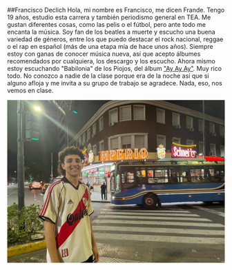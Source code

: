 ##Francisco Declich
Hola, mi nombre es Francisco, me dicen Frande. Tengo 19 años, estudio esta carrera y también periodismo general en TEA. 
Me gustan diferentes cosas, como las pelis o el fútbol, pero ante todo me encanta la música. Soy fan de los beatles a muerte y escucho una buena variedad de géneros, entre los que puedo destacar el rock nacional, reggae o el rap en español (más de una etapa mía de hace unos años). Siempre estoy con ganas de conocer música nueva, así que acepto álbumes recomendados por cualquiera, los descargo y los escucho. Ahora mismo estoy escuchando "Babilonia" de los Piojos, del álbum ["Ay Ay Ay"](https://open.spotify.com/album/5kgCug9cl7cMJ5BY3wigRK?si=Y-IA9QZHQTiQD3VYicy_Jw). Muy rico todo. No conozco a nadie de la clase porque era de la noche así que si alguno afloja y me invita a su grupo de trabajo se agradece. Nada, eso, nos vemos en clase. 


![soy yo miren re fachero](/imagen-presentacion.jpg)